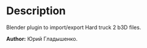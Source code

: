 # Description
Blender plugin to import/export Hard truck 2 b3D files.

**Author:** Юрий Гладышенко.
